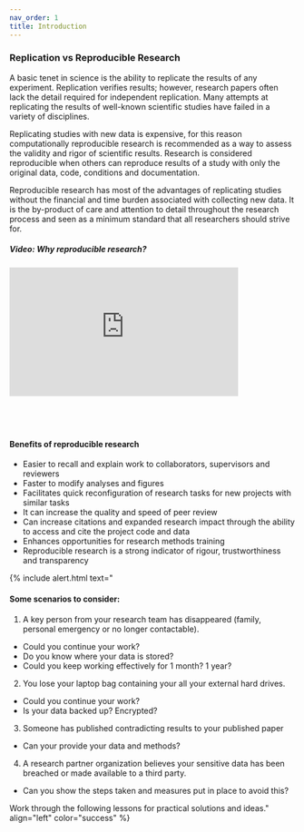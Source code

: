 ```yaml
---
nav_order: 1
title: Introduction
---
```


### Replication vs Reproducible Research

A basic tenet in science is the ability to replicate the results of any experiment. Replication verifies results; however, research papers often lack the detail required for independent replication. Many attempts at replicating the results of well-known scientific studies have failed in a variety of disciplines. 

Replicating studies with new data is expensive, for this reason computationally reproducible research is recommended as a way to assess the validity and rigor of scientific results. Research is considered reproducible when others can reproduce results of a study with only the original data, code, conditions and documentation. 

Reproducible research has most of the advantages of replicating studies without the financial and time burden associated with collecting new data. It is the by-product of care and attention to detail throughout the research process and seen as a minimum standard that all researchers should strive for.

##### Video: Why reproducible research?
<div style="padding:56.25% 0 0 0;position:relative;"><iframe src="https://player.vimeo.com/video/766353650?h=fb39c9c8a8&amp;badge=0&amp;autopause=0&amp;player_id=0&amp;app_id=58479" frameborder="0" allow="autoplay; fullscreen; picture-in-picture" allowfullscreen style="position:absolute;top:0;left:0;width:80%;height:80%;" title="Reproducible Research Tutorial"></iframe></div><script src="https://player.vimeo.com/api/player.js"></script>

#### Benefits of reproducible research
- Easier to recall and explain work to collaborators, supervisors and reviewers
- Faster to modify analyses and figures
- Facilitates quick reconfiguration of research tasks for new projects with similar tasks
- It can increase the quality and speed of peer review
- Can increase citations and expanded research impact through the ability to access and cite the project code and data
- Enhances opportunities for research methods training
- Reproducible research is a strong indicator of rigour, trustworthiness and transparency

{% include alert.html text="
#### Some scenarios to consider:

1. A key person from your research team has disappeared (family, personal emergency or no longer contactable). 
- Could you continue your work? 
- Do you know where your data is stored? 
- Could you keep working effectively for 1 month? 1 year?

2. You lose your laptop bag containing your all your external hard drives. 
- Could you continue your work? 
- Is your data backed up? Encrypted?

3. Someone has published contradicting results to your published paper
- Can your provide your data and methods?

4. A research partner organization believes your sensitive data has been breached or made available to a third party. 
- Can you show the steps taken and measures put in place to avoid this?

Work through the following lessons for practical solutions and ideas." align="left" color="success" %}
